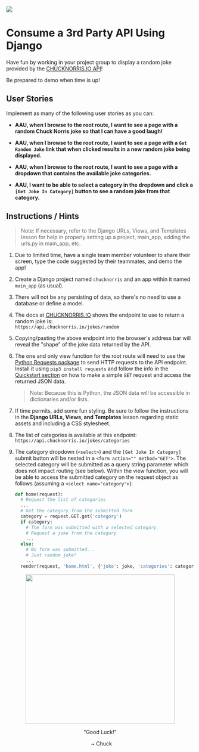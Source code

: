 <img src="https://i.imgur.com/wlpKn7k.png">

# Consume a 3rd Party API Using Django

Have fun by working in your project group to display a random joke provided by the [CHUCKNORRIS.IO API](https://api.chucknorris.io/)!

Be prepared to demo when time is up!

## User Stories

Implement as many of the following user stories as you can:

- **AAU, when I browse to the root route, I want to see a page with a random Chuck Norris joke so that I can have a good laugh!**

- **AAU, when I browse to the root route, I want to see a page with a `Get Random Joke` link that when clicked results in a new random joke being displayed.**

- **AAU, when I browse to the root route, I want to see a page with a dropdown that contains the available joke categories.**

- **AAU, I want to be able to select a category in the dropdown and click a `[Get Joke In Category]` button to see a random joke from that category.**

## Instructions / Hints

> Note:  If necessary, refer to the Django URLs, Views, and Templates lesson for help in properly setting up a project, main_app, adding the urls.py in main_app, etc.

1. Due to limited time, have a single team member volunteer to share their screen, type the code suggested by their teammates, and demo the app!

2. Create a Django project named `chucknorris` and an app within it named `main_app` (as usual).

3. There will not be any persisting of data, so there's no need to use a database or define a model.

4. The docs at [CHUCKNORRIS.IO](https://api.chucknorris.io/) shows the endpoint to use to return a random joke is:<br>`https://api.chucknorris.io/jokes/random`

5. Copying/pasting the above endpoint into the browser's address bar will reveal the "shape" of the joke data returned by the API.

6. The one and only view function for the root route will need to use the [Python Requests package](https://requests.readthedocs.io/en/latest/) to send HTTP requests to the API endpoint.  Install it using `pip3 install requests` and follow the info in the [Quickstart section](https://requests.readthedocs.io/en/latest/user/quickstart/) on how to make a simple `GET` request and access the returned JSON data.

    > Note: Because this is Python, the JSON data will be accessible in dictionaries and/or lists.

7. If time permits, add some fun styling.  Be sure to follow the instructions in the **Django URLs, Views, and Templates** lesson regarding static assets and including a CSS stylesheet.

8. The list of categories is available at this endpoint:<br>`https://api.chucknorris.io/jokes/categories`

9. The category dropdown (`<select>`) and the `[Get Joke In Category]` submit button will be nested in a `<form action="" method="GET">`.  The selected category will be submitted as a query string parameter which does not impact routing (see below). Within the view function, you will be able to access the submitted category on the request object as follows (assuming a `<select name="category">`):

    ```python
    def home(request):
      # Request the list of categories
      ...
      # Get the category from the submitted form
      category = request.GET.get('category')
      if category:
        # The form was submitted with a selected category
        # Request a joke from the category
        ...
      else:
        # No form was submitted...
        # Just random joke!
        ...
      render(request, 'home.html', {'joke': joke, 'categories': categories})
    ```

<section style="text-align: center">
  <img src="https://i.imgur.com/sSbSkMD.png" width="400">
  <p>"Good Luck!"</p>
  <p>&nbsp;&nbsp;~ Chuck</p>
</section>
